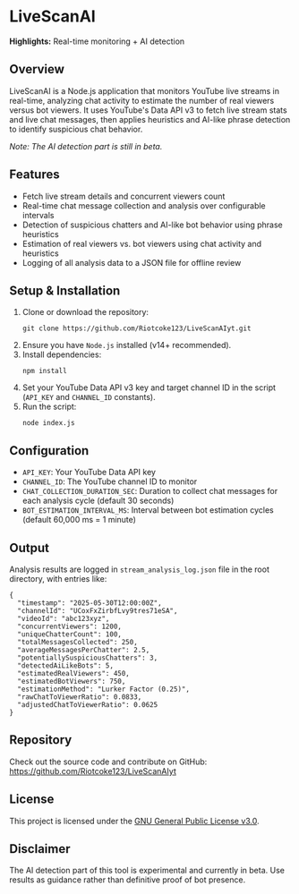<!DOCTYPE html>
<html lang="en">
<head>
    <meta charset="UTF-8" />
    <meta name="viewport" content="width=device-width, initial-scale=1" />

</head>
<body>
    <h1>LiveScanAI</h1>
    <p><strong>Highlights:</strong> Real-time monitoring + AI detection</p>
    <h2>Overview</h2>
    <p>
        LiveScanAI is a Node.js application that monitors YouTube live streams in real-time,
        analyzing chat activity to estimate the number of real viewers versus bot viewers.
        It uses YouTube's Data API v3 to fetch live stream stats and live chat messages, then
        applies heuristics and AI-like phrase detection to identify suspicious chat behavior.
    </p>
    <p><em>Note: The AI detection part is still in beta.</em></p>
    <h2>Features</h2>
    <ul>
        <li>Fetch live stream details and concurrent viewers count</li>
        <li>Real-time chat message collection and analysis over configurable intervals</li>
        <li>Detection of suspicious chatters and AI-like bot behavior using phrase heuristics</li>
        <li>Estimation of real viewers vs. bot viewers using chat activity and heuristics</li>
        <li>Logging of all analysis data to a JSON file for offline review</li>
    </ul>
    <h2>Setup & Installation</h2>
    <ol>
        <li>Clone or download the repository:
            <pre><code>git clone https://github.com/Riotcoke123/LiveScanAIyt.git</code></pre>
        </li>
        <li>Ensure you have <code>Node.js</code> installed (v14+ recommended).</li>
        <li>Install dependencies:
            <pre><code>npm install</code></pre>
        </li>
        <li>Set your YouTube Data API v3 key and target channel ID in the script (<code>API_KEY</code> and <code>CHANNEL_ID</code> constants).</li>
        <li>Run the script:
            <pre><code>node index.js</code></pre>
        </li>
    </ol>
    <h2>Configuration</h2>
    <ul>
        <li><code>API_KEY</code>: Your YouTube Data API key</li>
        <li><code>CHANNEL_ID</code>: The YouTube channel ID to monitor</li>
        <li><code>CHAT_COLLECTION_DURATION_SEC</code>: Duration to collect chat messages for each analysis cycle (default 30 seconds)</li>
        <li><code>BOT_ESTIMATION_INTERVAL_MS</code>: Interval between bot estimation cycles (default 60,000 ms = 1 minute)</li>
    </ul>
    <h2>Output</h2>
    <p>Analysis results are logged in <code>stream_analysis_log.json</code> file in the root directory, with entries like:</p>
    <pre><code>{
  "timestamp": "2025-05-30T12:00:00Z",
  "channelId": "UCoxFxZirbfLvy9tres71eSA",
  "videoId": "abc123xyz",
  "concurrentViewers": 1200,
  "uniqueChatterCount": 100,
  "totalMessagesCollected": 250,
  "averageMessagesPerChatter": 2.5,
  "potentiallySuspiciousChatters": 3,
  "detectedAiLikeBots": 5,
  "estimatedRealViewers": 450,
  "estimatedBotViewers": 750,
  "estimationMethod": "Lurker Factor (0.25)",
  "rawChatToViewerRatio": 0.0833,
  "adjustedChatToViewerRatio": 0.0625
}</code></pre>
    <h2>Repository</h2>
    <p>Check out the source code and contribute on GitHub: <a href="https://github.com/Riotcoke123/LiveScanAIyt" target="_blank" rel="noopener noreferrer">https://github.com/Riotcoke123/LiveScanAIyt</a></p>
    <h2>License</h2>
    <p>This project is licensed under the <a href="https://www.gnu.org/licenses/gpl-3.0.html" target="_blank" rel="noopener noreferrer">GNU General Public License v3.0</a>.</p>
    <h2>Disclaimer</h2>
    <p>
        The AI detection part of this tool is experimental and currently in beta. 
        Use results as guidance rather than definitive proof of bot presence.
    </p>
</body>
</html>
